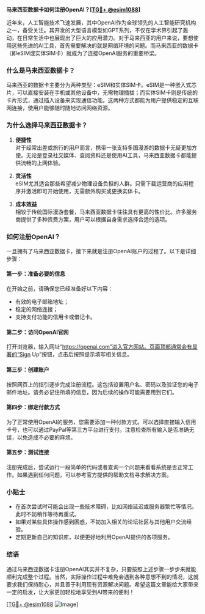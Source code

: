 **马来西亚数据卡如何注册OpenAI？[[TG💪+ @esim1088](https://t.me/s/esim1088)]**

近年来，人工智能技术飞速发展，其中OpenAI作为全球领先的人工智能研究机构之一，备受关注。其开发的大型语言模型如GPT系列，不仅在学术界引起了轰动，在日常生活中也展现出了巨大的应用潜力。对于马来西亚的用户来说，要想使用这些先进的AI工具，首先需要解决的就是网络环境的问题。而马来西亚的数据卡（即eSIM或实体SIM卡）就成为了连接OpenAI服务的重要桥梁。

### 什么是马来西亚数据卡？

马来西亚的数据卡主要分为两种类型：eSIM和实体SIM卡。eSIM是一种嵌入式芯片，可以直接安装在手机或其他设备中，无需物理插拔；而实体SIM卡则是传统的卡片形式，通过插入设备来实现通信功能。这两种方式都能为用户提供稳定的互联网连接，使用户能够随时随地访问网络资源。

### 为什么选择马来西亚数据卡？

1. **便捷性**  
   对于经常出差或旅行的用户而言，携带一张支持多国漫游的数据卡无疑更加方便。无论是登录社交媒体、查阅资料还是使用AI工具，马来西亚数据卡都能提供流畅的上网体验。

2. **灵活性**  
   eSIM尤其适合那些希望减少物理设备负担的人群。只需下载运营商的应用程序并激活即可开始使用，无需额外购买或更换实体卡。

3. **成本效益**  
   相较于传统国际漫游套餐，马来西亚数据卡往往具有更高的性价比。许多服务商提供了多种资费方案，用户可以根据自身需求选择合适的选项。

### 如何注册OpenAI？

一旦拥有了马来西亚数据卡，接下来就是注册OpenAI账户的过程了。以下是详细步骤：

#### 第一步：准备必要的信息
在开始之前，请确保您已经准备好以下内容：
- 有效的电子邮箱地址；
- 稳定的网络连接；
- 支持支付功能的信用卡或借记卡。

#### 第二步：访问OpenAI官网
打开浏览器，输入网址“https://openai.com”进入官方网站。页面顶部通常会有显著的“Sign Up”按钮，点击后按照提示填写相关信息。

#### 第三步：创建账户
按照网页上的指引逐步完成注册流程。这包括设置用户名、密码以及验证您的电子邮件地址。请务必记住所填的信息，因为后续的操作可能需要用到它们。

#### 第四步：绑定付款方式
为了正常使用OpenAI的服务，您需要添加一种付款方式。可以选择直接输入信用卡号，也可以通过PayPal等第三方平台进行支付。注意检查所有输入是否准确无误，以免造成不必要的麻烦。

#### 第五步：测试连接
注册完成后，尝试运行一段简单的代码或者查询一个问题来看看系统是否正常工作。如果遇到任何问题，可以参考官方提供的帮助文档寻求解决方案。

### 小贴士

- 在首次尝试时可能会出现一些技术障碍，比如网络延迟或服务器繁忙等情况。此时不妨稍作等待再重试。
- 如果对某些具体操作感到困惑，不妨加入相关的论坛社区与其他用户交流经验。
- 定期更新自己的知识库，以便更好地利用OpenAI提供的各项服务。

### 结语

通过马来西亚数据卡注册OpenAI其实并不复杂，只要按照上述步骤一步步来就能顺利完成整个过程。当然，实际操作过程中难免会遇到各种意想不到的情况，这就要求我们保持耐心，并且善于利用现有资源解决问题。希望这篇文章能给大家带来一定的启发，让大家更加轻松地享受到AI带来的便利！

[[TG💪+ @esim1088](https://t.me/s/esim1088) ![Image](https://i.postimg.cc/4NQfJmqS/Snipaste-2025-05-13-00-14-12.png)]